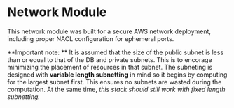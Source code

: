 # Network Module

This network module was built for a secure AWS network deployment, including proper NACL configuration for ephemeral ports. 

**Important note: ** It is assumed that the size of the public subnet is less than or equal to that of the DB and private subnets. This is to encorage minimizing the placement of resources in that subnet. The subneting is designed with **variable length subnetting** in mind so it begins by computing for the largest subnet first. This ensures no subnets are wasted during the computation. At the same time, *this stack should still work with fixed length subnetting.*
